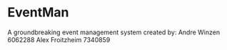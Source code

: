 # EventMan
A groundbreaking event management system created by:
Andre Winzen 6062288
Alex Froitzheim 7340859

